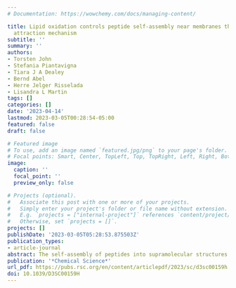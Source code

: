 ```yaml
---
# Documentation: https://wowchemy.com/docs/managing-content/

title: Lipid oxidation controls peptide self-assembly near membranes through a surface
  attraction mechanism
subtitle: ''
summary: ''
authors:
- Torsten John
- Stefania Piantavigna
- Tiara J A Dealey
- Bernd Abel
- Herre Jelger Risselada
- Lisandra L Martin
tags: []
categories: []
date: '2023-04-14'
lastmod: 2023-03-05T00:28:54-05:00
featured: false
draft: false

# Featured image
# To use, add an image named `featured.jpg/png` to your page's folder.
# Focal points: Smart, Center, TopLeft, Top, TopRight, Left, Right, BottomLeft, Bottom, BottomRight.
image:
  caption: ''
  focal_point: ''
  preview_only: false

# Projects (optional).
#   Associate this post with one or more of your projects.
#   Simply enter your project's folder or file name without extension.
#   E.g. `projects = ["internal-project"]` references `content/project/deep-learning/index.md`.
#   Otherwise, set `projects = []`.
projects: []
publishDate: '2023-03-05T05:28:53.875503Z'
publication_types:
- article-journal
abstract: The self-assembly of peptides into supramolecular structures has been linked to neurodegenerative diseases but has also been observed in functional roles. Peptides are physiologically exposed to crowded environments of biomacromolecules, and particularly cellular membrane lipids. Previous research has shown that membranes can both accelerate and inhibit peptide self-assembly. Here, we studied the impact of membrane models that mimic cellular oxidative stress and compared this to mammalian and bacterial membranes. Using molecular dynamics simulations and experiments, we propose a model that explains how changes in peptide-membrane binding, electrostatics, and peptide secondary structure stabilization determine the nature of peptide self-assembly. We explored the influence of zwitterionic (POPC), anionic (POPG) and oxidized (PazePC) phospholipids, as well as cholesterol, and mixtures thereof, on the self-assembly kinetics of the amyloid β (1–40) peptide (Aβ<sub>40</sub>), linked to Alzheimer's disease, and the amyloid-forming antimicrobial peptide uperin 3.5 (U3.5). We show that the presence of an oxidized lipid had similar effects on peptide self-assembly as the bacterial mimetic membrane. While Aβ<sub>40</sub> fibril formation was accelerated, U3.5 aggregation was inhibited by the same lipids at the same peptide-to-lipid ratio. We attribute these findings and peptide-specific effects to differences in peptide-membrane adsorption with U3.5 being more strongly bound to the membrane surface and stabilized in an α-helical conformation compared to Aβ<sub>40</sub>. Different peptide-to-lipid ratios resulted in different effects. We found that electrostatic interactions are a primary driving force for peptide-membrane interaction, enabling us to propose a model for predicting how cellular changes might impact peptide self-assembly in vivo.
publication: '*Chemical Science*'
url_pdf: https://pubs.rsc.org/en/content/articlepdf/2023/sc/d3sc00159h
doi: 10.1039/D3SC00159H
---
```

